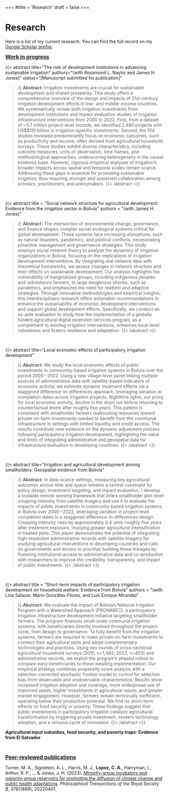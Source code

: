 +++
#title = 'Research'
draft = false
+++

<h1> Research </h1>

Here is a list of my current research. You can find the full record on my <a href="https://scholar.google.com/citations?user=jsBI-LQAAAAJ"
   target="_blank">Google Scholar profile</a>.


<span style="font-size: 1.2em; font-weight: bold; text-decoration: underline;">Work in progress</span>

{{< abstract 
    title="The role of development institutions in advancing sustainable irrigation"
    authors="(with Rosamond L. Naylor and James H. Jones)"
    status="[Manuscript submitted for publication]" 
>}}
**Abstract:** Irrigation investments are crucial for sustainable development and shared prosperity. This study offers a comprehensive overview of the design and impacts of 21st-century irrigation development efforts in low- and middle-income countries. We systematically review both irrigation investments from development institutions and impact evaluation studies of irrigation infrastructure interventions from 2000 to 2022. First, from a dataset of ~5.7 million project-level records, we identified 2,480 projects with US$$110 billion in irrigation-specific investments. Second, the 104 studies reviewed predominantly focus on economic outcomes, such as productivity and income, often derived from agricultural household surveys. These studies exhibit diverse characteristics, including outcome measures, units of observation, time frames, and methodological approaches, underscoring heterogeneity in the causal evidence base. However, rigorous empirical analyses of irrigation’s broader impacts across spatial and temporal scales remain scarce. Addressing these gaps is essential for promoting sustainable irrigation, thus requiring stronger and sustained collaboration among scholars, practitioners, and policymakers.
{{< /abstract >}}


<br />



{{< abstract 
    title = "Social network structure for agricultural development: Evidence from the irrigation sector in Bolivia"
    authors = "(with James H. Jones)"
>}}
**Abstract:** The intersection of environmental change, governance, and finance shapes complex social-ecological systems critical for global development. These systems face increasing disruptions, such as natural disasters, pandemics, and political conflicts, necessitating proactive management and governance strategies. This study employs social network theory to analyze the dynamics of irrigation organizations in Bolivia, focusing on the implications of irrigation development interventions. By integrating real network data with theoretical frameworks, we assess changes in network structure and their effects on sustainable development. Our analysis highlights the vulnerability of marginalized groups, including indigenous peoples and subsistence farmers, to large exogenous shocks, such as pandemics, and emphasizes the need for resilient and adaptive strategies. Through innovative methodologies and empirical insights, this interdisciplinary research offers actionable recommendations to enhance the sustainability of economic development interventions and support global development efforts. Specifically, we conduct an ex-ante evaluation to study how the implementation of a globally funded agricultural digital extension services program, as a complement to existing irrigation interventions, enhances local-level robustness and fosters resilience and adaptation.
{{< /abstract >}}

<br />



{{< abstract 
    title="Local economic effects of participatory irrigation development"
>}}
**Abstract:** We study the local economic effects of public investments in community-based irrigation systems in Bolivia over the period 2000--2022. Using a new village-level panel linking multiple sources of administrative data with satellite-based indicators of economic activity, we estimate dynamic treatment effects via a staggered difference-in-differences approach, leveraging variation in completion dates across irrigation projects. Nighttime lights, our proxy for local economic activity, decline in the short run before returning to counterfactual levels after roughly five years. This pattern is consistent with smallholder farmers reallocating resources toward private on-farm investments needed to benefit from the communal infrastructure in settings with limited liquidity and credit access. The results contribute new evidence on the dynamic adjustment process following participatory irrigation development, highlighting the value and limits of integrating administrative and geospatial data for infrastructure evaluation in developing countries.
{{< /abstract >}}

<br />


{{< abstract 
    title="Irrigation and agricultural development among smallholders: Geospatial evidence from Bolivia"
>}}
**Abstract:** In data-scarce settings, measuring key agricultural outcomes across time and space remains a central constraint for policy design, investment targeting, and impact evaluation. I develop a scalable remote sensing framework that infers smallholder plot-level cropping intensity from satellite imagery and use it to evaluate the impacts of public investments in community-based irrigation systems in Bolivia over 2000--2022, leveraging variation in project-level completion dates in a staggered difference-in-differences design. Cropping intensity rises by approximately 0.4 units roughly five years after treatment exposure, implying greater agricultural intensification in treated plots. This paper demonstrates the potential of integrating high-resolution administrative records with satellite imagery for studying agricultural interventions in developing countries and calls on governments and donors to prioritize building these linkages by fostering institutional access to administrative data and co-production with researchers to improve the credibility, transparency, and impact of public investments.
{{< /abstract >}}

<br />




{{< abstract 
    title = "Short-term impacts of participatory irrigation development on household welfare: Evidence from Bolivia"
    authors = "(with Lina Salazar, Mario Gonzáles-Flores, and Luis Enrique Miranda)"
>}}
**Abstract:**  We evaluate the impact of Bolivia’s National Irrigation Program with a Watershed Approach (PRONAREC), a participatory irrigation infrastructure development initiative targeting smallholder farmers. The program finances small-scale communal irrigation systems, with beneficiaries directly involved throughout the project cycle, from design to governance. To fully benefit from the irrigation systems, farmers are required to make private on-farm investments to connect their agricultural plots and adopt complementary technologies and practices. Using two rounds of cross-sectional agricultural household surveys (2015, n=1,482; 2022, n=450) and administrative records, we exploit the program’s phased rollout to compare early beneficiaries to those awaiting implementation. Our empirical strategy combines propensity score analysis with a selection-corrected stochastic frontier model to control for selection bias from observable and unobservable characteristics. Results show increased irrigation adoption and coverage, more widespread use of improved seeds, higher investments in agricultural inputs, and greater market engagement. However, farmers remain technically inefficient, operating below their production potential. We find no short-term effects on food security or poverty. These findings suggest that public investments in participatory irrigation catalyze agricultural transformation by triggering private investment, modern technology adoption, and a virtuous cycle of innovation.
{{< /abstract >}}



**Agricultural input subsidies, food security, and poverty traps: Evidence from El Salvador**




<br />

<span style="font-size: 1.2em; font-weight: bold; text-decoration: underline;">Peer-reviewed publications</span>

Turner, M. A., Signleton, A. L., Harris, M. J., **Lopez, C. A.**, Harryman, I., Arthur, R. F., ... & Jones, J. H. (2023). <a href="https://doi.org/10.1098/rstb.2022.0401" target="_blank">Minority-group incubators and majority-group reservoirs for promoting the diffusion of climate change and public health adaptations</a>. *Philosophical Transactions of the Royal Society B*, 378(1889), 20220401.